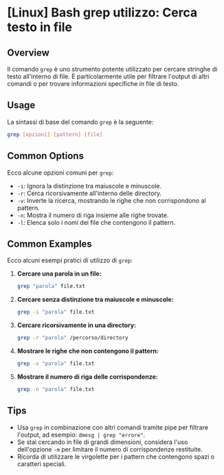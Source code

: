 # [Linux] Bash grep utilizzo: Cerca testo in file

## Overview
Il comando `grep` è uno strumento potente utilizzato per cercare stringhe di testo all'interno di file. È particolarmente utile per filtrare l'output di altri comandi o per trovare informazioni specifiche in file di testo.

## Usage
La sintassi di base del comando `grep` è la seguente:

```bash
grep [opzioni] [pattern] [file]
```

## Common Options
Ecco alcune opzioni comuni per `grep`:

- `-i`: Ignora la distinzione tra maiuscole e minuscole.
- `-r`: Cerca ricorsivamente all'interno delle directory.
- `-v`: Inverte la ricerca, mostrando le righe che non corrispondono al pattern.
- `-n`: Mostra il numero di riga insieme alle righe trovate.
- `-l`: Elenca solo i nomi dei file che contengono il pattern.

## Common Examples
Ecco alcuni esempi pratici di utilizzo di `grep`:

1. **Cercare una parola in un file:**
   ```bash
   grep "parola" file.txt
   ```

2. **Cercare senza distinzione tra maiuscole e minuscole:**
   ```bash
   grep -i "parola" file.txt
   ```

3. **Cercare ricorsivamente in una directory:**
   ```bash
   grep -r "parola" /percorso/directory
   ```

4. **Mostrare le righe che non contengono il pattern:**
   ```bash
   grep -v "parola" file.txt
   ```

5. **Mostrare il numero di riga delle corrispondenze:**
   ```bash
   grep -n "parola" file.txt
   ```

## Tips
- Usa `grep` in combinazione con altri comandi tramite pipe per filtrare l'output, ad esempio: `dmesg | grep "errore"`.
- Se stai cercando in file di grandi dimensioni, considera l'uso dell'opzione `-m` per limitare il numero di corrispondenze restituite.
- Ricorda di utilizzare le virgolette per i pattern che contengono spazi o caratteri speciali.